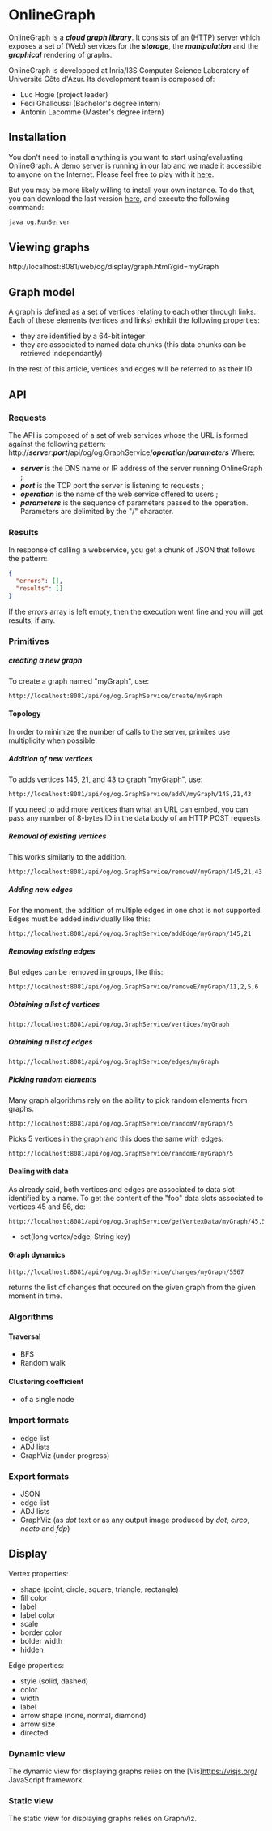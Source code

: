 # OnlineGraph
OnlineGraph is a ***cloud graph library***. 
It consists of an (HTTP) server which exposes a set of (Web) services for the ***storage***, the ***manipulation*** and the ***graphical*** rendering of graphs.

OnlineGraph is developped at Inria/I3S Computer Science Laboratory of Université Côte d'Azur. Its development team is composed of:
- Luc Hogie (project leader)
- Fedi Ghalloussi (Bachelor's degree intern)
- Antonin Lacomme (Master's degree intern)

## Installation
You don't need to install anything is you want to start using/evaluating OnlineGraph. A demo server is running in our lab and we made it accessible to anyone on the Internet. Please feel free to play with it
[here](http://138.96.16.35:8081/web/og/display/graph.html?gid=myGraph).

But you may be more likely willing to install your own instance. To do that, you can download the last version [here](http://138.96.16.35:8081/web/og/display/graph.html?gid=myGraph), and execute the following command:
```bash
java og.RunServer
````

## Viewing graphs
http://localhost:8081/web/og/display/graph.html?gid=myGraph

## Graph model
A graph is defined as a set of vertices relating to each other through links. Each of these elements (vertices and links) exhibit the following properties:
- they are identified by a 64-bit integer
- they are associated to named data chunks (this data chunks can be retrieved independantly)

In the rest of this article, vertices and edges will be referred to as their ID.

## API
### Requests
The API is composed of a set of web services whose the URL is formed against the following pattern:
http://***server***:***port***/api/og/og.GraphService/***operation***/***parameters***
Where:
- ***server*** is the DNS name or IP address of the server running OnlineGraph ;
- ***port*** is the TCP port the server is listening to requests ;
- ***operation*** is the name of the web service offered to users ;
- ***parameters*** is the sequence of parameters passed to the operation. Parameters are delimited by the "/" character.
### Results
In response of calling a webservice, you get a chunk of JSON that follows the pattern:
```json
{
  "errors": [],
  "results": []
}
```
If the _errors_ array is left empty, then the execution went fine and you will get results, if any.


### Primitives
##### creating a new graph
To create a graph named "myGraph", use:
```
http://localhost:8081/api/og/og.GraphService/create/myGraph
````

#### Topology
In order to minimize the number of calls to the server, primites use multiplicity when possible.

##### Addition of new vertices
To adds vertices 145, 21, and 43 to graph "myGraph", use:
```
http://localhost:8081/api/og/og.GraphService/addV/myGraph/145,21,43
```
If you need to add more vertices than what an URL can embed, you can pass any number of 8-bytes ID in the data body of an HTTP POST requests.
##### Removal of existing vertices
This works similarly to the addition.
```
http://localhost:8081/api/og/og.GraphService/removeV/myGraph/145,21,43
```
##### Adding new edges
For the moment, the addition of multiple edges in one shot is not supported. Edges must be added individually like this:
```
http://localhost:8081/api/og/og.GraphService/addEdge/myGraph/145,21
```
##### Removing existing edges
But edges can be removed in groups, like this:
```
http://localhost:8081/api/og/og.GraphService/removeE/myGraph/11,2,5,6
```
##### Obtaining a list of vertices
```
http://localhost:8081/api/og/og.GraphService/vertices/myGraph
```
##### Obtaining a list of edges
```
http://localhost:8081/api/og/og.GraphService/edges/myGraph
```
##### Picking random elements
Many graph algorithms rely on the ability to pick random elements from graphs. 
```
http://localhost:8081/api/og/og.GraphService/randomV/myGraph/5
```
Picks 5 vertices in the graph and this does the same with edges:
```
http://localhost:8081/api/og/og.GraphService/randomE/myGraph/5
```

#### Dealing with data
As already said, both vertices and edges are associated to data slot identified by a name.
To get the content of the "foo" data slots associated to vertices 45 and 56, do:
```
http://localhost:8081/api/og/og.GraphService/getVertexData/myGraph/45,56/foo
```
- set(long vertex/edge, String key)

#### Graph dynamics
```
http://localhost:8081/api/og/og.GraphService/changes/myGraph/5567
```
returns the list of changes that occured on the given graph from the given moment in time.

### Algorithms
#### Traversal

- BFS
- Random walk

#### Clustering coefficient
- of a single node

### Import formats
- edge list
- ADJ lists
- GraphViz (under progress)

### Export formats
- JSON
- edge list
- ADJ lists
- GraphViz (as *dot* text or as any output image produced by *dot*, *circo*, *neato* and *fdp*)

## Display

Vertex properties:
- shape (point, circle, square, triangle, rectangle)
- fill color
- label
- label color
- scale
- border color
- bolder width
- hidden

Edge properties:
- style (solid, dashed)
- color
- width
- label
- arrow shape (none, normal, diamond)
- arrow size
- directed

### Dynamic view
The dynamic view for displaying graphs relies on the [Vis]https://visjs.org/ JavaScript framework.

### Static view
The static view for displaying graphs relies on GraphViz.
